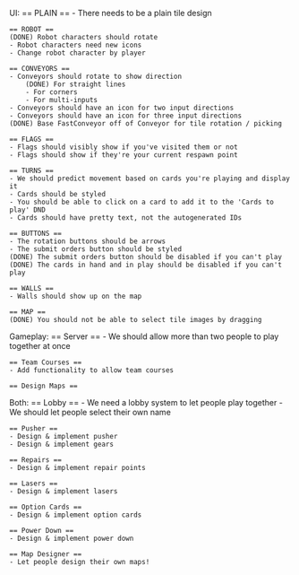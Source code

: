 UI:
    == PLAIN ==
    - There needs to be a plain tile design

    == ROBOT ==
    (DONE) Robot characters should rotate
    - Robot characters need new icons
    - Change robot character by player

    == CONVEYORS ==
    - Conveyors should rotate to show direction
        (DONE) For straight lines
        - For corners
        - For multi-inputs
    - Conveyors should have an icon for two input directions
    - Conveyors should have an icon for three input directions
    (DONE) Base FastConveyor off of Conveyor for tile rotation / picking

    == FLAGS ==
    - Flags should visibly show if you've visited them or not
    - Flags should show if they're your current respawn point

    == TURNS ==
    - We should predict movement based on cards you're playing and display it
    - Cards should be styled
    - You should be able to click on a card to add it to the 'Cards to play' DND
    - Cards should have pretty text, not the autogenerated IDs

    == BUTTONS ==
    - The rotation buttons should be arrows
    - The submit orders button should be styled
    (DONE) The submit orders button should be disabled if you can't play
    (DONE) The cards in hand and in play should be disabled if you can't play

    == WALLS ==
    - Walls should show up on the map

    == MAP ==
    (DONE) You should not be able to select tile images by dragging

Gameplay:
    == Server ==
    - We should allow more than two people to play together at once

    == Team Courses ==
    - Add functionality to allow team courses

    == Design Maps ==

Both:
    == Lobby ==
    - We need a lobby system to let people play together
    - We should let people select their own name

    == Pusher ==
    - Design & implement pusher
    - Design & implement gears

    == Repairs ==
    - Design & implement repair points

    == Lasers ==
    - Design & implement lasers

    == Option Cards ==
    - Design & implement option cards

    == Power Down ==
    - Design & implement power down

    == Map Designer ==
    - Let people design their own maps!
